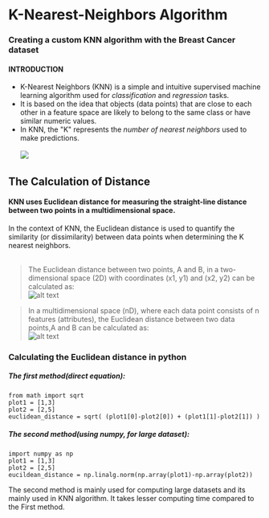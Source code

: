 # K-Nearest-Neighbors Algorithm
### Creating a custom KNN algorithm with the Breast Cancer dataset

#### INTRODUCTION
- K-Nearest Neighbors (KNN) is a simple and intuitive supervised machine learning algorithm used for _classification_ and _regression_ tasks.
- It is based on the idea that objects (data points) that are close to each other in a feature space are likely to belong to the same class or have similar numeric values.
- In KNN, the "K" represents the _number of nearest neighbors_ used to make predictions.<br/><br/>
![](https://www.aitude.com/wp-content/uploads/2020/02/knn1-1-1.jpg)

## The Calculation of Distance
#### KNN uses Euclidean distance for measuring the straight-line distance between two points in a multidimensional space.
In the context of KNN, the Euclidean distance is used to quantify the similarity (or dissimilarity) between data points when determining the K nearest neighbors.
<br/><br/>
>The Euclidean distance between two points, A and B, in a two-dimensional space (2D) with coordinates (x1, y1) and (x2, y2) can be calculated as:<br/>
![alt text](https://encrypted-tbn0.gstatic.com/images?q=tbn:ANd9GcThjlpzCiz0hF8CGT7KD5mKG11tJhLsKe2KNKPjhQU6h7S5lV198eYCtcbOFzuZMN1GaA&usqp=CAU)

>In a multidimensional space (nD), where each data point consists of n features (attributes), the Euclidean distance between two data points,A and B can be calculated as:<br/>
![alt text](https://encrypted-tbn0.gstatic.com/images?q=tbn:ANd9GcR_PH55fDg2EkJphjKP-d8oixN8Pa3JON8Zvg&usqp=CAU)


### Calculating the Euclidean distance in python

##### The first method(direct equation):
```
from math import sqrt
plot1 = [1,3]
plot2 = [2,5]
euclidean_distance = sqrt( (plot1[0]-plot2[0]) + (plot1[1]-plot2[1]) )
```

##### The second method(using numpy, for large dataset):
```
import numpy as np
plot1 = [1,3]
plot2 = [2,5]
eucildean_distance = np.linalg.norm(np.array(plot1)-np.array(plot2))
```
The second method is mainly used for computing large datasets and its mainly used in KNN algorithm. It takes lesser computing time compared to the First method.

